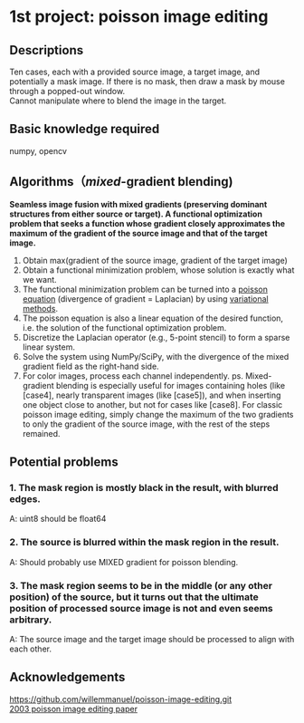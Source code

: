 # 1st project: poisson image editing

## Descriptions
Ten cases, each with a provided source image, a target image, and potentially a mask image. If there is no mask, then draw a mask by mouse through a popped-out window.  
Cannot manipulate where to blend the image in the target.

## Basic knowledge required
numpy, opencv  

## Algorithms（*mixed*-gradient blending)
**Seamless image fusion with mixed gradients (preserving dominant structures from either source or target). A functional optimization problem that seeks a function whose gradient closely approximates the maximum of the gradient of the source image and that of the target image.**  
1. Obtain max(gradient of the source image, gradient of the target image)  
2. Obtain a functional minimization problem, whose solution is exactly what we want.  
3. The functional minimization problem can be turned into a [poisson equation](https://en.wikipedia.org/wiki/Poisson%27s_equation) (divergence of gradient = Laplacian) by using [variational methods](https://en.wikipedia.org/wiki/Variational_method_(quantum_mechanics)).  
4. The poisson equation is also a linear equation of the desired function, i.e. the solution of the functional optimization problem.  
5. Discretize the Laplacian operator (e.g., 5-point stencil) to form a sparse linear system.
6. Solve the system using NumPy/SciPy, with the divergence of the mixed gradient field as the right-hand side.
7. For color images, process each channel independently.
ps. Mixed-gradient blending is especially useful for images containing holes (like [case4], nearly transparent images (like [case5]), and when inserting one object close to another, but not for cases like [case8]. For classic poisson image editing, simply change the maximum of the two gradients to only the gradient of the source image, with the rest of the steps remained.

## Potential problems
### 1. The mask region is mostly black in the result, with blurred edges.
A: uint8 should be float64
### 2. The source is blurred within the mask region in the result.
A: Should probably use MIXED gradient for poisson blending.
### 3. The mask region seems to be in the middle (or any other position) of the source, but it turns out that the ultimate position of processed source image is not and even seems arbitrary.
A: The source image and the target image should be processed to align with each other.

## Acknowledgements
https://github.com/willemmanuel/poisson-image-editing.git  
[2003 poisson image editing paper](https://github.com/Echoooggu/CV_selfLearn/blob/main/poisson_image_editing/2003%20poisson%20image%20editing.pdf)
